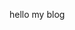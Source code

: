 <!DOCTYPE html>
<html>
<head>
	<title>horizonhui</title>
</head>
<body>
	<p>hello my blog</p>
</body>
</html>
